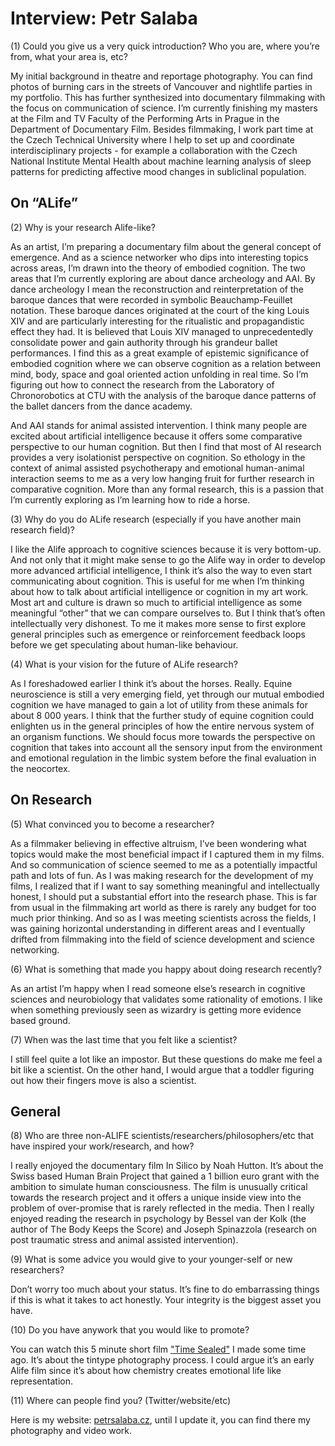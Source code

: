 # Interview: Petr Salaba

(1) Could you give us a very quick introduction? Who you are, where you’re from, what your area is, etc?

My initial background in theatre and reportage photography. You can find photos of burning cars in the streets of Vancouver and nightlife parties in my portfolio. This has further synthesized into documentary filmmaking with the focus on communication of science. I’m currently finishing my masters at the Film and TV Faculty of the Performing Arts in Prague in the Department of Documentary Film. Besides filmmaking, I work part time at the Czech Technical University where I help to set up and coordinate interdisciplinary projects - for example a collaboration with the Czech National Institute Mental Health about machine learning analysis of sleep patterns for predicting affective mood changes in subliclinal population.

## On “ALife”

(2) Why is your research Alife-like?

As an artist, I’m preparing a documentary film about the general concept of emergence. And as a science networker who dips into interesting topics across areas, I’m drawn into the theory of embodied cognition. The two areas that I’m currently exploring are about dance archeology and AAI. By dance archeology I mean the reconstruction and reinterpretation of the baroque dances that were recorded in symbolic Beauchamp-Feuillet notation. These baroque dances originated at the court of the king Louis XIV and are particularly interesting for the ritualistic and propagandistic effect they had. It is believed that Louis XIV managed to unprecedentedly consolidate power and gain authority through his grandeur ballet performances. I find this as a great example of epistemic significance of embodied cognition where we can observe cognition as a relation between mind, body, space and goal oriented action unfolding in real time. So I’m figuring out how to connect the research from the Laboratory of Chronorobotics at CTU with the analysis of the baroque dance patterns of the ballet dancers from the dance academy.

And AAI stands for animal assisted intervention. I think many people are excited about artificial intelligence because it offers some comparative perspective to our human cognition. But then I find that most of AI research provides a very isolationist perspective on cognition. So ethology in the context of animal assisted psychotherapy and emotional human-animal interaction seems to me as a very low hanging fruit for further research in comparative cognition. More than any formal research, this is a passion that I’m currently exploring as I’m learning how to ride a horse.

(3) Why do you do ALife research (especially if you have another main research field)?

I like the Alife approach to cognitive sciences because it is very bottom-up. And not only that it might make sense to go the Alife way in order to develop more advanced artificial intelligence, I think it’s also the way to even start communicating about cognition. This is useful for me when I’m thinking about how to talk about artificial intelligence or cognition in my art work. Most art and culture is drawn so much to artificial intelligence as some meaningful “other” that we can compare ourselves to. But I think that’s often intellectually very dishonest. To me it makes more sense to first explore general principles such as emergence or reinforcement feedback loops before we get speculating about human-like behaviour.

(4) What is your vision for the future of ALife research?

As I foreshadowed earlier I think it’s about the horses. Really. Equine neuroscience is still a very emerging field, yet through our mutual embodied cognition we have managed to gain a lot of utility from these animals for about 8 000 years. I think that the further study of equine cognition could enlighten us in the general principles of how the entire nervous system of an organism functions. We should focus more towards the perspective on cognition that takes into account all the sensory input from the environment and emotional regulation in the limbic system before the final evaluation in the neocortex.

## On Research

(5) What convinced you to become a researcher?

As a filmmaker believing in effective altruism, I’ve been wondering what topics would make the most beneficial impact if I captured them in my films. And so communication of science seemed to me as a potentially impactful path and lots of fun. As I was making research for the development of my films, I realized that if I want to say something meaningful and intellectually honest, I should put a substantial effort into the research phase. This is far from usual in the filmmaking art world as there is rarely any budget for too much prior thinking. And so as I was meeting scientists across the fields, I was gaining horizontal understanding in different areas and I eventually drifted from filmmaking into the field of science development and science networking.  

(6) What is something that made you happy about doing research recently?

As an artist I’m happy when I read someone else’s research in cognitive sciences and neurobiology that validates some rationality of emotions. I like when something previously seen as wizardry is getting more evidence based ground.

(7) When was the last time that you felt like a scientist?

I still feel quite a lot like an impostor. But these questions do make me feel a bit like a scientist. On the other hand, I would argue that a toddler figuring out how their fingers move is also a scientist.

## General

(8) Who are three non-ALIFE scientists/researchers/philosophers/etc that have inspired your work/research, and how?

I really enjoyed the documentary film In Silico by Noah Hutton. It’s about the Swiss based Human Brain Project that gained a 1 billion euro grant with the ambition to simulate human consciousness. The film is unusually critical towards the research project and it offers a unique inside view into the problem of over-promise that is rarely reflected in the media. Then I really enjoyed reading the research in psychology by Bessel van der Kolk (the author of The Body Keeps the Score) and Joseph Spinazzola (research on post traumatic stress and animal assisted intervention).

(9) What is some advice you would give to your younger-self or new researchers?

Don’t worry too much about your status. It’s fine to do embarrassing things if this is what it takes to act honestly. Your integrity is the biggest asset you have.

(10) Do you have anywork that you would like to promote?

You can watch this 5 minute short film ["Time Sealed"](https://vimeo.com/30485952) I made some time ago. It’s about the tintype photography process. I could argue it’s an early Alife film since it’s about how chemistry creates emotional life like representation.

(11) Where can people find you? (Twitter/website/etc)

Here is my website: [petrsalaba.cz](petrsalaba.cz), until I update it, you can find there my photography and video work.
